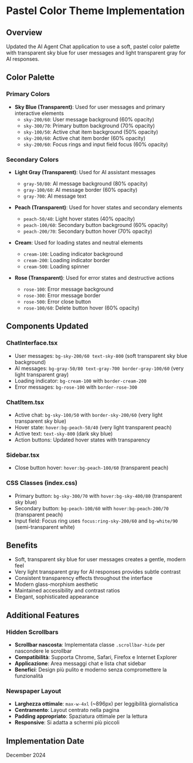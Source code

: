 # Pastel Color Theme Implementation

## Overview
Updated the AI Agent Chat application to use a soft, pastel color palette with transparent sky blue for user messages and light transparent gray for AI responses.

## Color Palette

### Primary Colors
- **Sky Blue (Transparent)**: Used for user messages and primary interactive elements
  - `sky-200/60`: User message background (60% opacity)
  - `sky-300/70`: Primary button background (70% opacity)
  - `sky-100/50`: Active chat item background (50% opacity)
  - `sky-200/60`: Active chat item border (60% opacity)
  - `sky-200/60`: Focus rings and input field focus (60% opacity)

### Secondary Colors
- **Light Gray (Transparent)**: Used for AI assistant messages
  - `gray-50/80`: AI message background (80% opacity)
  - `gray-100/60`: AI message border (60% opacity)
  - `gray-700`: AI message text

- **Peach (Transparent)**: Used for hover states and secondary elements
  - `peach-50/40`: Light hover states (40% opacity)
  - `peach-100/60`: Secondary button background (60% opacity)
  - `peach-200/70`: Secondary button hover (70% opacity)

- **Cream**: Used for loading states and neutral elements
  - `cream-100`: Loading indicator background
  - `cream-200`: Loading indicator border
  - `cream-500`: Loading spinner

- **Rose (Transparent)**: Used for error states and destructive actions
  - `rose-100`: Error message background
  - `rose-300`: Error message border
  - `rose-500`: Error close button
  - `rose-100/60`: Delete button hover (60% opacity)

## Components Updated

### ChatInterface.tsx
- User messages: `bg-sky-200/60 text-sky-800` (soft transparent sky blue background)
- AI messages: `bg-gray-50/80 text-gray-700 border-gray-100/60` (very light transparent gray)
- Loading indicator: `bg-cream-100` with `border-cream-200`
- Error messages: `bg-rose-100` with `border-rose-300`

### ChatItem.tsx
- Active chat: `bg-sky-100/50` with `border-sky-200/60` (very light transparent sky blue)
- Hover state: `hover:bg-peach-50/40` (very light transparent peach)
- Active text: `text-sky-800` (dark sky blue)
- Action buttons: Updated hover states with transparency

### Sidebar.tsx
- Close button hover: `hover:bg-peach-100/60` (transparent peach)

### CSS Classes (index.css)
- Primary button: `bg-sky-300/70` with `hover:bg-sky-400/80` (transparent sky blue)
- Secondary button: `bg-peach-100/60` with `hover:bg-peach-200/70` (transparent peach)
- Input field: Focus ring uses `focus:ring-sky-200/60` and `bg-white/90` (semi-transparent white)

## Benefits
- Soft, transparent sky blue for user messages creates a gentle, modern feel
- Very light transparent gray for AI responses provides subtle contrast
- Consistent transparency effects throughout the interface
- Modern glass-morphism aesthetic
- Maintained accessibility and contrast ratios
- Elegant, sophisticated appearance

## Additional Features

### Hidden Scrollbars
- **Scrollbar nascosta**: Implementata classe `.scrollbar-hide` per nascondere le scrollbar
- **Compatibilità**: Supporta Chrome, Safari, Firefox e Internet Explorer
- **Applicazione**: Area messaggi chat e lista chat sidebar
- **Benefici**: Design più pulito e moderno senza compromettere la funzionalità

### Newspaper Layout
- **Larghezza ottimale**: `max-w-4xl` (~896px) per leggibilità giornalistica
- **Centramento**: Layout centrato nella pagina
- **Padding appropriato**: Spaziatura ottimale per la lettura
- **Responsive**: Si adatta a schermi più piccoli

## Implementation Date
December 2024
